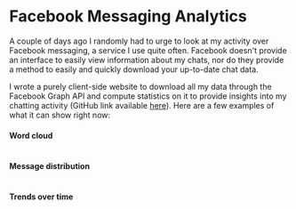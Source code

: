 # Facebook Messaging Analytics

A couple of days ago I randomly had to urge to look at my activity over Facebook messaging, a service I use quite often. Facebook doesn't provide an interface to easily view information about my chats, nor do they provide a method to easily and quickly download your up-to-date chat data.

I wrote a purely client-side website to download all my data through the Facebook Graph API and compute statistics on it to provide insights into my chatting activity (GitHub link available [here](/project/facebook-messaging-analytics)). Here are a few examples of what it can show right now:

#### Word cloud
<div class='center border-bottom'><a class='lightbox' href='http://res.cloudinary.com/hazdcamql/image/upload/v1371580311/wordcloud_pardki.png' title='Word cloud'><img src='http://res.cloudinary.com/hazdcamql/image/upload/c_thumb,w_380/v1371580311/wordcloud_pardki.png' alt></a></div>




  

#### Message distribution
<div class='center border-bottom'><a class='lightbox' href='http://res.cloudinary.com/hazdcamql/image/upload/v1371584280/distribution_cuk8tr.png' title='Distribution'>
	<img src='http://res.cloudinary.com/hazdcamql/image/upload/c_thumb,w_380/v1371584280/distribution_cuk8tr.png' alt></a></div>


#### Trends over time
<div class='center border-bottom'><a class='lightbox' href='http://res.cloudinary.com/hazdcamql/image/upload/v1371585409/trends_z0fvlo.png' title='Distribution'>
	<img src='http://res.cloudinary.com/hazdcamql/image/upload/c_thumb,w_380/v1371585409/trends_z0fvlo.png' alt></a></div>
